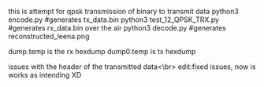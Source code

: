 this is attempt for qpsk transmission of binary to transmit data
python3 encode.py #generates tx_data.bin
python3 test_12_QPSK_TRX.py #generates rx_data.bin over the air
python3 decode.py #generates reconstructed_leena.png

dump.temp is the rx hexdump
dump0.temp is tx hexdump

issues with the header of the transmitted data<\br>
edit:fixed issues, now is works as intending XD
